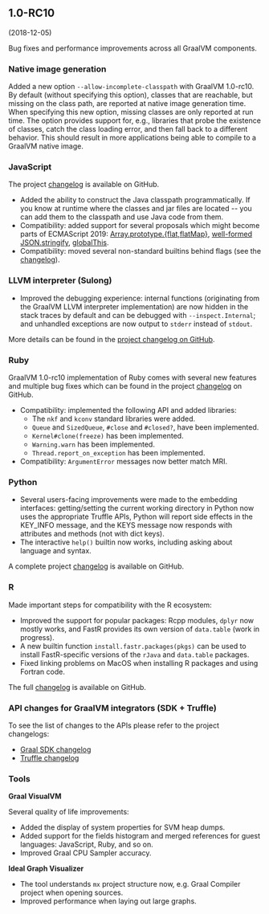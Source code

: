 ## 1.0-RC10
(2018-12-05)

Bug fixes and performance improvements across all GraalVM components.

### Native image generation

Added a new option `--allow-incomplete-classpath` with GraalVM 1.0-rc10. By default (without specifying this option), classes that are reachable, but missing on the class path, are reported at native image generation time. When specifying this new option, missing classes are only reported at run time. The option provides support for, e.g., libraries that probe the existence of classes, catch the class loading error, and then fall back to a different behavior. This should result in more applications being able to compile to a GraalVM native image.

### JavaScript
The project [changelog](https://github.com/graalvm/graaljs/blob/master/CHANGELOG.md#version-100-rc10) is available on GitHub.

* Added the ability to construct the Java classpath programmatically. If you know at runtime where the classes and jar files are located -- you can add them to the classpath and use Java code from them.
* Compatibility: added support for several proposals which might become parts of ECMAScript 2019: [Array.prototype.{flat,flatMap}](https://github.com/tc39/proposal-flatMap), [well-formed JSON.stringify](https://github.com/tc39/proposal-well-formed-stringify), [globalThis](https://github.com/tc39/proposal-global).
* Compatibility: moved several non-standard builtins behind flags (see the  [changelog](https://github.com/graalvm/graaljs/blob/master/CHANGELOG.md#version-100-rc10)).

### LLVM interpreter (Sulong)
* Improved the debugging experience: internal functions (originating from the GraalVM LLVM interpreter implementation) are now hidden in the stack traces by default and can be debugged with `--inspect.Internal`; and unhandled exceptions are now output to `stderr` instead of `stdout`.

More details can be found in the [project changelog on GitHub](https://github.com/oracle/graal/blob/master/sulong/CHANGELOG.md#version-100-rc10).

### Ruby
GraalVM 1.0-rc10 implementation of Ruby comes with several new features and multiple bug fixes
which can be found in the project [changelog](https://github.com/oracle/truffleruby/blob/master/CHANGELOG.md#10-rc-10) on GitHub.

* Compatibility: implemented the following API and added libraries:
  * The `nkf` and `kconv` standard libraries were added.
  * `Queue` and `SizedQueue`, `#close` and `#closed?`, have been implemented.
  * `Kernel#clone(freeze)` has been implemented.
  * `Warning.warn` has been implemented.
  * `Thread.report_on_exception` has been implemented.
* Compatibility: `ArgumentError` messages now better match MRI.

### Python
* Several users-facing improvements were made to the embedding interfaces: getting/setting the current working directory in Python now uses the appropriate Truffle APIs, Python will report side effects in the KEY_INFO message, and the KEYS message now responds with attributes and methods (not with dict keys).
* The interactive `help()` builtin now works, including asking about language and syntax.

A complete project [changelog](https://github.com/graalvm/graalpython/blob/master/CHANGELOG.md#version-100-rc10) is available on GitHub.

### R
Made important steps for compatibility with the R ecosystem:

* Improved the support for popular packages: Rcpp modules, `dplyr` now mostly works,
and FastR provides its own version of `data.table` (work in progress).
* A new builtin function `install.fastr.packages(pkgs)` can be used to install FastR-specific versions of the `rJava` and `data.table` packages.
* Fixed linking problems on MacOS when installing R packages and using Fortran code.

The full [changelog](https://github.com/oracle/fastr/blob/master/CHANGELOG.md#10-rc-10)
is available on GitHub.

### API changes for GraalVM integrators (SDK + Truffle)
To see the list of changes to the APIs please refer to the project changelogs:
- [Graal SDK changelog](https://github.com/oracle/graal/blob/master/sdk/CHANGELOG.md#version-10-rc10)
- [Truffle changelog](https://github.com/oracle/graal/blob/master/truffle/CHANGELOG.md#version-100-rc10)

### Tools
**Graal VisualVM**

Several quality of life improvements:
* Added the display of system properties for SVM heap dumps.
* Added support for the fields histogram and merged references for guest languages: JavaScript, Ruby, and so on.
* Improved Graal CPU Sampler accuracy.

**Ideal Graph Visualizer**
* The tool understands `mx` project structure now, e.g. Graal Compiler project when opening sources.
* Improved performance when laying out large graphs.
